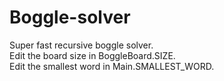 # Boggle-solver
 Super fast recursive boggle solver.  
 Edit the board size in BoggleBoard.SIZE.  
 Edit the smallest word in Main.SMALLEST_WORD.
